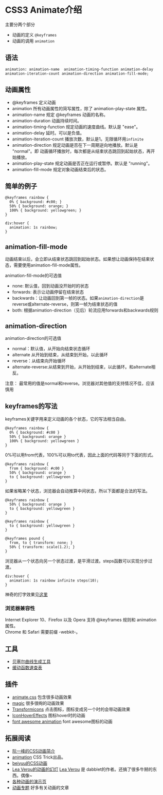 # CSS3 Animate介绍
主要分两个部分
* 动画的定义 `@keyframes`
* 动画的调用 `animation`

## 语法
```
animation: animation-name  animation-timing-function animation-delay animation-iteration-count animation-direction animation-fill-mode;
```

## 动画属性
* @keyframes 定义动画
* animation 所有动画属性的简写属性，除了 animation-play-state 属性。
* animation-name 规定 @keyframes 动画的名称。
* animation-duration 动画持续时间。
* animation-timing-function 规定动画的速度曲线。默认是 "ease"。
* animation-delay 延时。可以是负值。
* animation-iteration-count 播放次数，默认是1。无限循环用`infinite`
* animation-direction 规定动画是否在下一周期逆向地播放。默认是 "normal"。即
动画循环播放时，每次都是从结束状态跳回到起始状态，再开始播放。
* animation-play-state 规定动画是否正在运行或暂停。默认是 "running"。
* animation-fill-mode  	规定对象动画结束后的状态。

## 简单的例子
```
@keyframes rainbow {
  0% { background: #c00; }
  50% { background: orange; }
  100% { background: yellowgreen; }
}

div:hover {
  animation: 1s rainbow;
}
```

## animation-fill-mode
动画结束以后，会立即从结束状态跳回到起始状态。如果想让动画保持在结束状态，需要使用animation-fill-mode属性。    

animation-fill-mode的可选值
* none: 默认值，回到动画没开始时的状态
* forwards: 表示让动画停留在结束状态
* backwards：让动画回到第一帧的状态。如果`animation-direction`是reverse或alternate-reverse，则第一帧为结束状态的值
* both: 根据animation-direction（见后）轮流应用forwards和backwards规则

## animation-direction
animation-direction的可选值
* normal：默认值，从开始向结束状态循环
* alternate 从开始到结束，从结束到开始，以此循环
* reverse：从结束向开始循环
* alternate-reverse:从结束到开始，从开始到结束，以此循环。和alternate相反。

注意： 最常用的值是normal和reverse。浏览器对其他值的支持情况不佳，应该慎用

## keyframes的写法
keyframes关键字用来定义动画的各个状态，它的写法相当自由。
```
@keyframes rainbow {
  0% { background: #c00 }
  50% { background: orange }
  100% { background: yellowgreen }
}
```
0%可以用from代表，100%可以用to代表，因此上面的代码等同于下面的形式。
```
@keyframes rainbow {
  from { background: #c00 }
  50% { background: orange }
  to { background: yellowgreen }
}
```

如果省略某个状态，浏览器会自动推算中间状态，所以下面都是合法的写法。
```
@keyframes rainbow {
  50% { background: orange }
  to { background: yellowgreen }
}

@keyframes rainbow {
  to { background: yellowgreen }
}

@keyframes pound {
  from, to { transform: none; }
  50% { transform: scale(1.2); }
}

```

浏览器从一个状态向另一个状态过渡，是平滑过渡。steps函数可以实现分步过渡。
```
div:hover {
  animation: 1s rainbow infinite steps(10);
}
```
神奇的打字效果见[这里](http://dabblet.com/gist/1745856)

### 浏览器兼容性
Internet Explorer 10、Firefox 以及 Opera 支持 @keyframes 规则和 animation 属性。    
Chrome 和 Safari 需要前缀 -webkit-。


## 工具
* [贝塞尔曲线生成工具](http://cubic-bezier.com/)
* [缓动函数速查表](http://easings.net/zh-cn)


## 插件
* [animate.css](http://daneden.github.io/animate.css/) 包含很多动画效果
* [magic](http://minimamente.com/example/magic_animations/) 很多很绚的动画效果
* [Transformicons](http://www.transformicons.com/) 点击图标，图标变成另一个时的会带动画效果
* [IconHoverEffects](http://tympanus.net/Development/IconHoverEffects/) 图标hover时的动画
* [font awesome animation](http://l-lin.github.io/font-awesome-animation/) font awesome图标的动画


## 拓展阅读
* [阮一峰的CSS动画简介](http://www.ruanyifeng.com/blog/2014/02/css_transition_and_animation.html)
* [animation](https://css-tricks.com/almanac/properties/a/animation/) CSS Trick出品。
* [beiyuu的CSS动画](http://beiyuu.com/css3-animation/)
* [Lea Verou的动画的幻灯](http://lea.verou.me/css-4d/) [Lea Verou](http://lea.verou.me/) 是 dabblet的作者。还搞了很多牛掰的东西。偶像~
* [各种动画的演示页](http://leaverou.github.io/animatable/)
* [动画专题](stormhouse.github.io/posts/2013/animationzhuan/) 好多有关动画的文章
